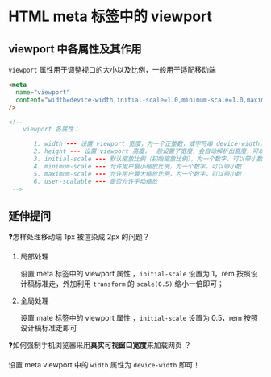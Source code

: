 # HTML meta 标签中的 viewport

## viewport 中各属性及其作用

`viewport` 属性用于调整视口的大小以及比例，一般用于适配移动端

```html
<meta
  name="viewport"
  content="width=device-width,initial-scale=1.0,minimum-scale=1.0,maximum-scale=1.0,user-scalable=no"
/>

<!-- 
    viewport 各属性：

       1. width --- 设置 viewport 宽度，为一个正整数，或字符串 device-width，即设备宽度
       2. height --- 设置 viewport 高度，一般设置了宽度，会自动解析出高度，可以不用设置
       3. initial-scale --- 默认缩放比例（初始缩放比例），为一个数字，可以带小数
       4. minimum-scale --- 允许用户最小缩放比例，为一个数字，可以带小数
       5. maximum-scale --- 允许用户最大缩放比例，为一个数字，可以带小数
       6. user-scalable --- 是否允许手动缩放
 -->
```

## 延伸提问

❓怎样处理移动端 1px 被渲染成 2px 的问题？

1. 局部处理

   设置 meta 标签中的 viewport 属性 ，`initial-scale` 设置为 1，rem 按照设计稿标准走，外加利用 `transform` 的 `scale(0.5)` 缩小一倍即可；

2. 全局处理

   设置 mate 标签中的 viewport 属性 ，`initial-scale` 设置为 0.5，rem 按照设计稿标准走即可

❓如何强制手机浏览器采用**真实可视窗口宽度**来加载网页 ？

设置 meta viewport 中的 `width` 属性为 `device-width` 即可！